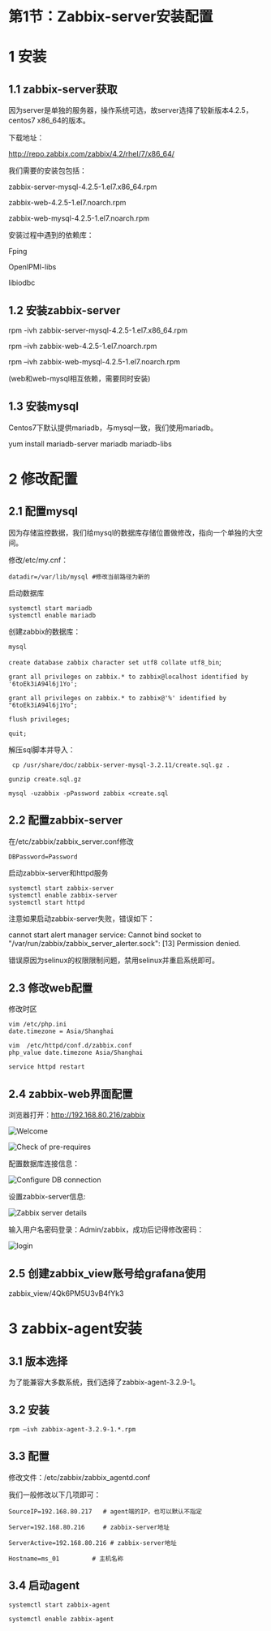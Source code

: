 # 第1节：Zabbix-server安装配置

#  1  安装

##   1.1  zabbix-server获取

因为server是单独的服务器，操作系统可选，故server选择了较新版本4.2.5，centos7 x86_64的版本。

下载地址：

http://repo.zabbix.com/zabbix/4.2/rhel/7/x86_64/ 

我们需要的安装包包括：

zabbix-server-mysql-4.2.5-1.el7.x86_64.rpm

zabbix-web-4.2.5-1.el7.noarch.rpm

zabbix-web-mysql-4.2.5-1.el7.noarch.rpm 

安装过程中遇到的依赖库：

Fping

OpenIPMI-libs

libiodbc

##  1.2  安装zabbix-server

rpm -ivh zabbix-server-mysql-4.2.5-1.el7.x86_64.rpm

rpm –ivh zabbix-web-4.2.5-1.el7.noarch.rpm

rpm –ivh zabbix-web-mysql-4.2.5-1.el7.noarch.rpm

(web和web-mysql相互依赖，需要同时安装)

##  1.3  安装mysql

Centos7下默认提供mariadb，与mysql一致，我们使用mariadb。

yum install mariadb-server mariadb mariadb-libs

#  2  修改配置

##  2.1  配置mysql

因为存储监控数据，我们给mysql的数据库存储位置做修改，指向一个单独的大空间。

修改/etc/my.cnf：

```
datadir=/var/lib/mysql #修改当前路径为新的
```

 启动数据库

```
systemctl start mariadb
systemctl enable mariadb
```

 创建zabbix的数据库：

```
mysql
```

`create database zabbix character set utf8 collate utf8_bin`;

`grant all privileges on zabbix.* to zabbix@localhost identified by '6toEk3iA94l6j1Yo';`

`grant all privileges on zabbix.* to zabbix@'%' identified by "6toEk3iA94l6j1Yo";`

`flush privileges;`

`quit;`

 解压sql脚本并导入：

` cp /usr/share/doc/zabbix-server-mysql-3.2.11/create.sql.gz .`

```
gunzip create.sql.gz
```

`mysql -uzabbix -pPassword zabbix <create.sql`

##  2.2  配置zabbix-server

在/etc/zabbix/zabbix_server.conf修改

`DBPassword=Password`

启动zabbix-server和httpd服务

```
systemctl start zabbix-server
systemctl enable zabbix-server
systemctl start httpd
```

注意如果启动zabbix-server失败，错误如下：

cannot start alert manager service: Cannot bind socket to "/var/run/zabbix/zabbix_server_alerter.sock": [13] Permission denied.

错误原因为selinux的权限限制问题，禁用selinux并重启系统即可。

##  2.3  修改web配置

修改时区

```
vim /etc/php.ini
date.timezone = Asia/Shanghai
 
vim  /etc/httpd/conf.d/zabbix.conf
php_value date.timezone Asia/Shanghai 
```

`service httpd restart`

##  2.4  zabbix-web界面配置

浏览器打开：http://192.168.80.216/zabbix

![Welcome](http://localhost:4000/Chapter5/img/1564995590703.png)

![Check of pre-requires](http://localhost:4000/Chapter5/img/1564995640474.png)

配置数据库连接信息：

![Configure DB connection](http://localhost:4000/Chapter5/img/1564995925191.png)

设置zabbix-server信息:

![Zabbix server details](http://localhost:4000/Chapter5/img/1564996062716.png)

输入用户名密码登录：Admin/zabbix，成功后记得修改密码：

![login](http://localhost:4000/Chapter5/img/1564996149999.png)

##  2.5  创建zabbix_view账号给grafana使用

zabbix_view/4Qk6PM5U3vB4fYk3

#  3  zabbix-agent安装

##  3.1  版本选择

为了能兼容大多数系统，我们选择了zabbix-agent-3.2.9-1。

##  3.2  安装

`rpm –ivh zabbix-agent-3.2.9-1.*.rpm`

##  3.3  配置

修改文件：/etc/zabbix/zabbix_agentd.conf

我们一般修改以下几项即可：

```
SourceIP=192.168.80.217   # agent端的IP，也可以默认不指定

Server=192.168.80.216     # zabbix-server地址

ServerActive=192.168.80.216 # zabbix-server地址

Hostname=ms_01         # 主机名称
```

##  3.4  启动agent

```
systemctl start zabbix-agent

systemctl enable zabbix-agent
```

